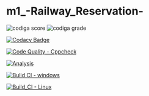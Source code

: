 # m1_-Railway_Reservation-


![codiga score](https://api.codiga.io/project/32424/score/svg)
![codiga grade](https://api.codiga.io/project/32424/status/svg)

[![Codacy Badge](https://app.codacy.com/project/badge/Grade/bd4b1703f9ea4821a74d4f667ae784e0)](https://www.codacy.com/gh/VedaHarini/m1_-Railway_Reservation-/dashboard?utm_source=github.com&amp;utm_medium=referral&amp;utm_content=VedaHarini/m1_-Railway_Reservation-&amp;utm_campaign=Badge_Grade)


[![Code Quality - Cppcheck](https://github.com/VedaHarini/m1_-Railway_Reservation-/actions/workflows/c-cpp.yml/badge.svg)](https://github.com/VedaHarini/m1_-Railway_Reservation-/actions/workflows/c-cpp.yml)


[![Analysis](https://github.com/VedaHarini/m1_-Railway_Reservation-/actions/workflows/Analysis.yml/badge.svg)](https://github.com/VedaHarini/m1_-Railway_Reservation-/actions/workflows/Analysis.yml)


[![Bulid CI - windows](https://github.com/VedaHarini/m1_-Railway_Reservation-/actions/workflows/Windows.yml/badge.svg)](https://github.com/VedaHarini/m1_-Railway_Reservation-/actions/workflows/Windows.yml)


[![Build_CI - Linux](https://github.com/VedaHarini/m1_-Railway_Reservation-/actions/workflows/Linux.yml/badge.svg)](https://github.com/VedaHarini/m1_-Railway_Reservation-/actions/workflows/Linux.yml)

